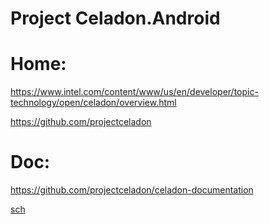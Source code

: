 # Project Celadon.Android

# Home:
https://www.intel.com/content/www/us/en/developer/topic-technology/open/celadon/overview.html

https://github.com/projectceladon

# Doc:
https://github.com/projectceladon/celadon-documentation

[sch](https://www.google.com/search?q=Project+Celadon)

